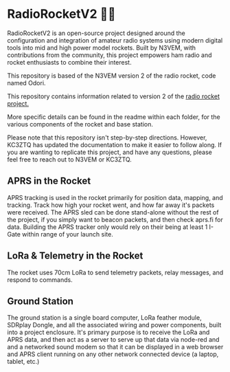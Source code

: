 # RadioRocketV2 📡🚀

RadioRocketV2 is an open-source project designed around the configuration and integration of amateur radio systems using modern digital tools into mid and high power model rockets. Built by N3VEM, with contributions from the community, this project empowers ham radio and rocket enthusiasts to combine their interest. 

This repository is based of the N3VEM version 2 of the radio rocket, code named Odori. 

This repository contains information related to version 2 of the [radio rocket project.](https://n3vem.com/rocket)

More specific details can be found in the readme within each folder, for the various components of the rocket and base station.

Please note that this repository isn't step-by-step directions. However, KC3ZTQ has updated the documentation to make it easier to follow along. If you are wanting to replicate this project, and have any questions, please feel free to reach out to N3VEM or KC3ZTQ. 

## APRS in the Rocket
APRS tracking is used in the rocket primarily for position data, mapping, and tracking. Track how high your rocket went, and how far away it's packets were received. The APRS sled can be done stand-alone without the rest of the project, if you simply want to beacon packets, and then check aprs.fi for data. Building the APRS tracker only would rely on their being at least 1 I-Gate within range of your launch site.

## LoRa & Telemetry in the Rocket
The rocket uses 70cm LoRa to send telemetry packets, relay messages, and respond to commands.

## Ground Station
The ground station is a single board computer, LoRa feather module, SDRplay Dongle, and all the associated wiring and power components, built into a project enclosure. It's primary purpose is to receive the LoRa and APRS data, and then act as a server to serve up that data via node-red and and a networked sound modem so that it can be displayed in a web browser and APRS client running on any other network connected device (a laptop, tablet, etc.)
